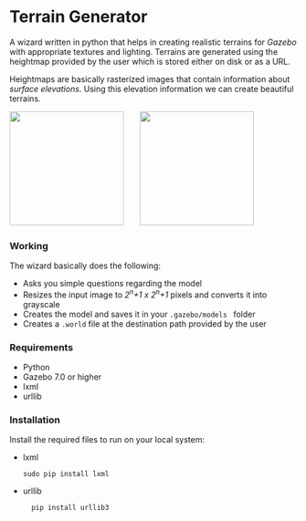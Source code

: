 # Terrain Generator
A wizard written in python that helps in creating realistic terrains for *Gazebo* with appropriate textures and lighting.
Terrains are generated using the heightmap provided by the user which is stored either on disk or as a URL.

Heightmaps are basically rasterized images that contain information about *surface elevations*. Using this elevation information we can create beautiful terrains.

<img src="/images/island.png" height=200 width=200>&nbsp;&nbsp;&nbsp;&nbsp;&nbsp;&nbsp;&nbsp;<img src="https://image.ibb.co/gafPCT/terrain.png" height=200>


### Working
The wizard basically does the following:
- Asks you simple questions regarding the model
- Resizes the input image to *2<sup>n</sup>+1 x 2<sup>n</sup>+1* pixels and converts it into grayscale
- Creates the model and saves it in your `.gazebo/models ` folder
- Creates a `.world` file at the destination path provided by the user

### Requirements
- Python
- Gazebo 7.0 or higher
- lxml
- urllib

### Installation
Install the required files to run on your local system:


- lxml

      sudo pip install lxml

- urllib

		pip install urllib3
